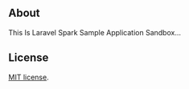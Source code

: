 ## About
This Is Laravel Spark Sample Application Sandbox...


## License
[MIT license](https://opensource.org/licenses/MIT).
